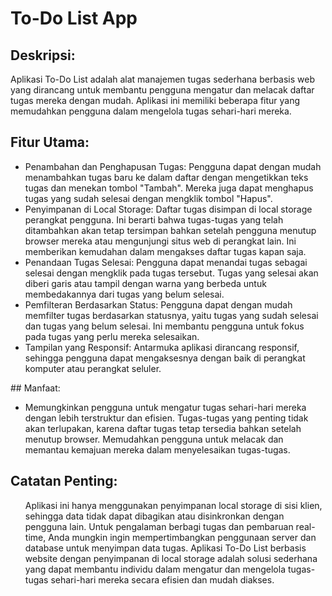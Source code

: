 # To-Do List App

## Deskripsi:

Aplikasi To-Do List adalah alat manajemen tugas sederhana berbasis web yang dirancang untuk membantu pengguna mengatur dan melacak daftar tugas mereka dengan mudah. Aplikasi ini memiliki beberapa fitur yang memudahkan pengguna dalam mengelola tugas sehari-hari mereka.

## Fitur Utama:

<ul>
<li>
Penambahan dan Penghapusan Tugas: Pengguna dapat dengan mudah menambahkan tugas baru ke dalam daftar dengan mengetikkan teks tugas dan menekan tombol "Tambah". Mereka juga dapat menghapus tugas yang sudah selesai dengan mengklik tombol "Hapus".
</li>

<li>
Penyimpanan di Local Storage: Daftar tugas disimpan di local storage perangkat pengguna. Ini berarti bahwa tugas-tugas yang telah ditambahkan akan tetap tersimpan bahkan setelah pengguna menutup browser mereka atau mengunjungi situs web di perangkat lain. Ini memberikan kemudahan dalam mengakses daftar tugas kapan saja.
</li>

<li>
Penandaan Tugas Selesai: Pengguna dapat menandai tugas sebagai selesai dengan mengklik pada tugas tersebut. Tugas yang selesai akan diberi garis atau tampil dengan warna yang berbeda untuk membedakannya dari tugas yang belum selesai.
</li>

<li>
Pemfilteran Berdasarkan Status: Pengguna dapat dengan mudah memfilter tugas berdasarkan statusnya, yaitu tugas yang sudah selesai dan tugas yang belum selesai. Ini membantu pengguna untuk fokus pada tugas yang perlu mereka selesaikan.
</li>

<li>
Tampilan yang Responsif: Antarmuka aplikasi dirancang responsif, sehingga pengguna dapat mengaksesnya dengan baik di perangkat komputer atau perangkat seluler.
</li>

</ul>
## Manfaat:
<ul>
<li>
Memungkinkan pengguna untuk mengatur tugas sehari-hari mereka dengan lebih terstruktur dan efisien.
Tugas-tugas yang penting tidak akan terlupakan, karena daftar tugas tetap tersedia bahkan setelah menutup browser.
Memudahkan pengguna untuk melacak dan memantau kemajuan mereka dalam menyelesaikan tugas-tugas.
</ul>

## Catatan Penting:

<ul>
Aplikasi ini hanya menggunakan penyimpanan local storage di sisi klien, sehingga data tidak dapat dibagikan atau disinkronkan dengan pengguna lain.
Untuk pengalaman berbagi tugas dan pembaruan real-time, Anda mungkin ingin mempertimbangkan penggunaan server dan database untuk menyimpan data tugas.
Aplikasi To-Do List berbasis website dengan penyimpanan di local storage adalah solusi sederhana yang dapat membantu individu dalam mengatur dan mengelola tugas-tugas sehari-hari mereka secara efisien dan mudah diakses.
</ul>
